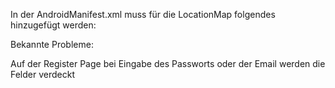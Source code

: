 
In der AndroidManifest.xml muss für die LocationMap folgendes hinzugefügt werden:
<uses-permission android:name="android.permission.ACCESS_FINE_LOCATION" />


Bekannte Probleme:

  Auf der Register Page bei Eingabe des Passworts oder der Email werden die Felder verdeckt
  
